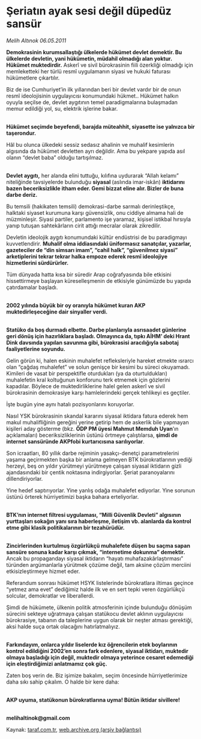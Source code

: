 # Şeriatın ayak sesi değil düpedüz sansür

*Melih Altınok 06.05.2011*

<div class="yazi"><p><b>Demokrasinin kurumsallaştığı ülkelerde hükümet devlet demektir. Bu ülkelerde devletin, yani hükümetin, müdahil olmadığı alan yoktur. Hükümet muktedirdir.</b> Askerî ve sivil bürokrasinin fiili özerkliği olmadığı için memleketteki her türlü resmî uygulamanın siyasi ve hukuki faturası hükümetlere çıkartılır.</p>
<p>Biz de ise Cumhuriyet’in ilk yıllarından beri bir devlet vardır bir de onun resmî ideolojisinin uygulayıcısı konumundaki hükmet.. Hükümet halkın oyuyla seçilse de, devlet aygıtının temel paradigmalarına bulaşmadan memur edildiği yol, su, elektrik işlerine bakar. </p>
<p><b><br/>Hükümet seçimde beyefendi, barajda müteahhit, siyasette ise yalnızca bir taşerondur.</b></p>
<p>Hâl bu olunca ülkedeki sessiz sedasız ahalinin ve muhalif kesimlerin algısında da hükümet devletten ayrı değildir. Ama bu yekpare yapıda asıl olanın “devlet baba” olduğu tartışılmaz. </p>
<p><b><br/>Devlet aygıtı,</b> her alanda elini tuttuğu, kılıfına uydurarak “Allah kelamı” niteliğinde tavsiyelerde bulunduğu <b>siyasal </b>(aslında imar-iskân) <b>iktidarını bazen beceriksizlikle itham eder. Gemi bizzat eline alır. Bizler de buna darbe deriz.</b></p>
<p>Bu temsili (hakikaten temsili) demokrasi-darbe sarmalı derinleştikçe, halktaki siyaset kurumuna karşı güvensizlik, onu ciddiye almama hali de müzminleşir. Siyasi partiler, parlamento işe yaramaz, kişisel istikbal hırsıyla yanıp tutuşan sahtekârların cirit attığı mecralar olarak zikredilir.</p>
<p>Devletin ideolojik aygıtı konumundaki kültür endüstrisi de bu paradigmayı kuvvetlendirir. <b>Muhalif olma iddiasındaki üniformasız sanatçılar, yazarlar, gazeteciler de “din simsarı imam”, “cahil halk”, “güvenilmez siyasi” arketiplerini tekrar tekrar halka empoze ederek resmî ideolojiye hizmetlerini sürdürürler.</b></p>
<p>Tüm dünyada hatta kısa bir süredir Arap coğrafyasında bile etkisini hissettirmeye başlayan küreselleşmenin de etkisiyle günümüzde bu yapıda çatırdamalar başladı.</p>
<p><b><br/>2002 yılında büyük bir oy oranıyla hükümet kuran AKP muktedirleşeceğine dair sinyaller verdi. </b></p>
<p><b><br/>Statüko da boş durmadı elbette. Darbe planlarıyla asrısaadet günlerine geri dönüş için hazırlıklara başladı. Olmayınca da, tıpkı AİHM’ deki Hrant Dink davsında yapılan savunma gibi, bürokrasisi aracılığıyla sabotaj faaliyetlerine soyundu.</b></p>
<p>Gelin görün ki, halen eskinin muhalefet refleksleriyle hareket etmekte ısrarcı olan “çağdaş muhalefet” ve solun genişçe bir kesimi bu süreci okuyamadı. Kimileri de vasat bir perspektifle oturdukları (ya da oturtuldukları) muhalefetin kral koltuğunun konforunu terk etmemek için gözlerini kapadılar. Böylece de muktedirliklerine halel gelen askerî ve sivil bürokrasinin demokrasiye karşı hamlelerindeki gerçek tehlikeyi es geçtiler.</p>
<p>İşte bugün yine aynı hatalı pozisyonlarını koruyorlar. </p>
<p>Nasıl YSK bürokrasinin skandal kararını siyasal iktidara fatura ederek hem makul muhalifliğinin gereğini yerine getirip hem de askerlik bile yapmayan kişileri aday gösterme (bkz. <strong>ÖDP PM üyesi Mahmut Memduh Uyan</strong>’ın açıklamaları) beceriksizliklerinin üstünü örtmeye çalıştılarsa, <b>şimdi de internet sansüründe AKPfobi kurtarıcısına sarılıyorlar</b>.</p>
<p>Son icraatları, 80 yıllık darbe rejiminin yasakçı-denetçi parametrelerini yaşama geçirmekten başka bir anlama gelmeyen BTK bürokratlarının yediği herzeyi, beş on yıldır yürütmeyi yürütmeye çalışan siyasal iktidarın gizli ajandasındaki bir çentik noktasına indirgiyorlar. Şeriat paranoyalarını dillendiriyorlar.</p>
<p>Yine hedef saptırıyorlar. Yine yanlış odağa muhalefet ediyorlar. Yine sorunun üstünü örterek hürriyetimizi başka bahara erteliyorlar.</p>
<p><b><br/>BTK’nın internet filtresi uygulaması, “Milli Güvenlik Devleti” algısının yurttaşları sokağın yanı sıra haberleşme, iletişim vb. alanlarda da kontrol etme gibi klasik politikalarının bir tezahürüdür. </b></p>
<p><b><br/>Zincirlerinden kurtulmuş özgürlükçü muhalefete düşen bu saçma sapan sansüre sonuna kadar karşı çıkmak, “internetime dokunma” demektir.</b> Ancak bu propagandayı siyasal iktidarın “hayatı muhafazakârlaştırması” türünden argümanlarla yürütmek çözüme değil, tam aksine çözüm merciini etkisizleştirmeye hizmet eder.</p>
<p>Referandum sonrası hükümet HSYK listelerinde bürokratlara iltimas geçince “yetmez ama evet” dediğimiz halde ilk ve en sert tepki veren özgürlükçü solcular, demokratlar ve liberallerdi. </p>
<p>Şimdi de hükümete, ülkenin politik atmosferinin içinde bulunduğu dönüşüm sürecini sekteye uğratmaya çalışan statükocu devlet aklının uygulayıcısı bürokrasiye, tabanın da taleplerine uygun olarak bir neşter atması gerektiği, aksi halde suça ortak olacağını hatırlatmalıyız.</p>
<p><b><br/>Farkındayım, onlarca yıldır liselerde kız öğrencilerin etek boylarının kontrol edildiğini 2002’en sonra fark edenlere, siyasal iktidarı, muktedir olmaya başladığı için değil, muktedir olmaya yeterince cesaret edemediği için eleştirdiğimizi anlatmamız çok güç. </b></p>
<p>Zaten boş verin de. Biz işimize bakalım, seçim öncesinde hürriyetlerimize daha sıkı sahip çıkalım. O halde bir kere daha:</p>
<p><b><br/>AKP uyuma, statükonun bürokratlarına uyma! Bütün iktidar sivillere!</b></p>
<p><b><br/>melihaltinok@gmail.com</b></p>
</div>

Kaynak: [taraf.com.tr](http://www.taraf.com.tr/melih-altinok/makale-seriatin-ayak-sesi-degil-dupeduz-sansur.htm), [web.archive.org (arşiv bağlantısı)](http://web.archive.org/web/20130911115931/http://www.taraf.com.tr/melih-altinok/makale-seriatin-ayak-sesi-degil-dupeduz-sansur.htm)
